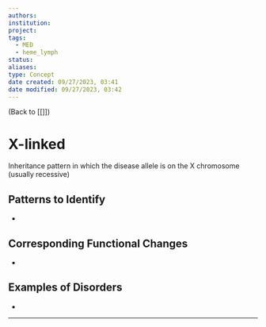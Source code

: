 ```yaml
---
authors: 
institution: 
project: 
tags:
  - MED
  - heme_lymph
status: 
aliases: 
type: Concept
date created: 09/27/2023, 03:41
date modified: 09/27/2023, 03:42
---
```


(Back to [[]])

# X-linked

Inheritance pattern in which the disease allele is on the X chromosome (usually recessive)

## Patterns to Identify
- 

## Corresponding Functional Changes
- 

## Examples of Disorders
- 



---
